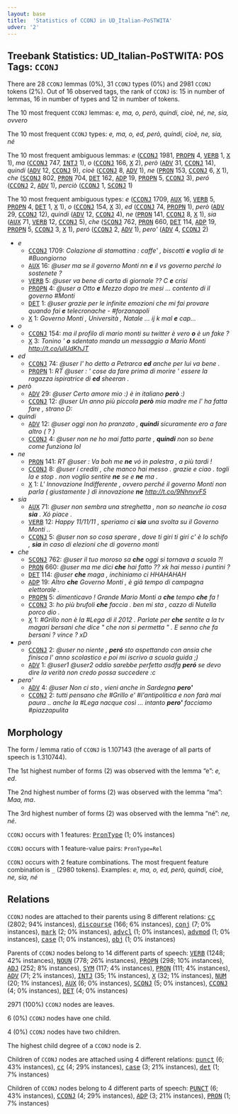 ```yaml
---
layout: base
title:  'Statistics of CCONJ in UD_Italian-PoSTWITA'
udver: '2'
---
```


## Treebank Statistics: UD_Italian-PoSTWITA: POS Tags: `CCONJ`

There are 28 `CCONJ` lemmas (0%), 31 `CCONJ` types (0%) and 2981 `CCONJ` tokens (2%).
Out of 16 observed tags, the rank of `CCONJ` is: 15 in number of lemmas, 16 in number of types and 12 in number of tokens.

The 10 most frequent `CCONJ` lemmas: <em>e, ma, o, però, quindi, cioè, né, ne, sia, ovvero</em>

The 10 most frequent `CCONJ` types:  <em>e, ma, o, ed, però, quindi, cioè, ne, sia, né</em>

The 10 most frequent ambiguous lemmas: <em>e</em> (<tt><a href="it_postwita-pos-CCONJ.html">CCONJ</a></tt> 1981, <tt><a href="it_postwita-pos-PROPN.html">PROPN</a></tt> 4, <tt><a href="it_postwita-pos-VERB.html">VERB</a></tt> 1, <tt><a href="it_postwita-pos-X.html">X</a></tt> 1), <em>ma</em> (<tt><a href="it_postwita-pos-CCONJ.html">CCONJ</a></tt> 747, <tt><a href="it_postwita-pos-INTJ.html">INTJ</a></tt> 1), <em>o</em> (<tt><a href="it_postwita-pos-CCONJ.html">CCONJ</a></tt> 166, <tt><a href="it_postwita-pos-X.html">X</a></tt> 2), <em>però</em> (<tt><a href="it_postwita-pos-ADV.html">ADV</a></tt> 31, <tt><a href="it_postwita-pos-CCONJ.html">CCONJ</a></tt> 14), <em>quindi</em> (<tt><a href="it_postwita-pos-ADV.html">ADV</a></tt> 12, <tt><a href="it_postwita-pos-CCONJ.html">CCONJ</a></tt> 9), <em>cioè</em> (<tt><a href="it_postwita-pos-CCONJ.html">CCONJ</a></tt> 8, <tt><a href="it_postwita-pos-ADV.html">ADV</a></tt> 1), <em>ne</em> (<tt><a href="it_postwita-pos-PRON.html">PRON</a></tt> 153, <tt><a href="it_postwita-pos-CCONJ.html">CCONJ</a></tt> 6, <tt><a href="it_postwita-pos-X.html">X</a></tt> 1), <em>che</em> (<tt><a href="it_postwita-pos-SCONJ.html">SCONJ</a></tt> 802, <tt><a href="it_postwita-pos-PRON.html">PRON</a></tt> 704, <tt><a href="it_postwita-pos-DET.html">DET</a></tt> 162, <tt><a href="it_postwita-pos-ADP.html">ADP</a></tt> 19, <tt><a href="it_postwita-pos-PROPN.html">PROPN</a></tt> 5, <tt><a href="it_postwita-pos-CCONJ.html">CCONJ</a></tt> 3), <em>peró</em> (<tt><a href="it_postwita-pos-CCONJ.html">CCONJ</a></tt> 2, <tt><a href="it_postwita-pos-ADV.html">ADV</a></tt> 1), <em>perciò</em> (<tt><a href="it_postwita-pos-CCONJ.html">CCONJ</a></tt> 1, <tt><a href="it_postwita-pos-SCONJ.html">SCONJ</a></tt> 1)

The 10 most frequent ambiguous types:  <em>e</em> (<tt><a href="it_postwita-pos-CCONJ.html">CCONJ</a></tt> 1709, <tt><a href="it_postwita-pos-AUX.html">AUX</a></tt> 16, <tt><a href="it_postwita-pos-VERB.html">VERB</a></tt> 5, <tt><a href="it_postwita-pos-PROPN.html">PROPN</a></tt> 4, <tt><a href="it_postwita-pos-DET.html">DET</a></tt> 1, <tt><a href="it_postwita-pos-X.html">X</a></tt> 1), <em>o</em> (<tt><a href="it_postwita-pos-CCONJ.html">CCONJ</a></tt> 154, <tt><a href="it_postwita-pos-X.html">X</a></tt> 3), <em>ed</em> (<tt><a href="it_postwita-pos-CCONJ.html">CCONJ</a></tt> 74, <tt><a href="it_postwita-pos-PROPN.html">PROPN</a></tt> 1), <em>però</em> (<tt><a href="it_postwita-pos-ADV.html">ADV</a></tt> 29, <tt><a href="it_postwita-pos-CCONJ.html">CCONJ</a></tt> 12), <em>quindi</em> (<tt><a href="it_postwita-pos-ADV.html">ADV</a></tt> 12, <tt><a href="it_postwita-pos-CCONJ.html">CCONJ</a></tt> 4), <em>ne</em> (<tt><a href="it_postwita-pos-PRON.html">PRON</a></tt> 141, <tt><a href="it_postwita-pos-CCONJ.html">CCONJ</a></tt> 8, <tt><a href="it_postwita-pos-X.html">X</a></tt> 1), <em>sia</em> (<tt><a href="it_postwita-pos-AUX.html">AUX</a></tt> 71, <tt><a href="it_postwita-pos-VERB.html">VERB</a></tt> 12, <tt><a href="it_postwita-pos-CCONJ.html">CCONJ</a></tt> 5), <em>che</em> (<tt><a href="it_postwita-pos-SCONJ.html">SCONJ</a></tt> 762, <tt><a href="it_postwita-pos-PRON.html">PRON</a></tt> 660, <tt><a href="it_postwita-pos-DET.html">DET</a></tt> 114, <tt><a href="it_postwita-pos-ADP.html">ADP</a></tt> 19, <tt><a href="it_postwita-pos-PROPN.html">PROPN</a></tt> 5, <tt><a href="it_postwita-pos-CCONJ.html">CCONJ</a></tt> 3, <tt><a href="it_postwita-pos-X.html">X</a></tt> 1), <em>peró</em> (<tt><a href="it_postwita-pos-CCONJ.html">CCONJ</a></tt> 2, <tt><a href="it_postwita-pos-ADV.html">ADV</a></tt> 1), <em>pero'</em> (<tt><a href="it_postwita-pos-ADV.html">ADV</a></tt> 4, <tt><a href="it_postwita-pos-CCONJ.html">CCONJ</a></tt> 2)


* <em>e</em>
  * <tt><a href="it_postwita-pos-CCONJ.html">CCONJ</a></tt> 1709: <em>Colazione di stamattina : caffe' , biscotti <b>e</b> voglia di te #Buongiorno</em>
  * <tt><a href="it_postwita-pos-AUX.html">AUX</a></tt> 16: <em>@user ma se il governo Monti nn <b>e</b> il vs governo perché lo sostenete ?</em>
  * <tt><a href="it_postwita-pos-VERB.html">VERB</a></tt> 5: <em>@user va bene di carta di giornale ?? C <b>e</b> crisi</em>
  * <tt><a href="it_postwita-pos-PROPN.html">PROPN</a></tt> 4: <em>@user a Otto <b>e</b> Mezzo dopo tre mesi ... contento di il governo #Monti</em>
  * <tt><a href="it_postwita-pos-DET.html">DET</a></tt> 1: <em>@user grazie per le infinite emozioni che mi fai provare quando fai <b>e</b> telecronache *-* #forzanapoli</em>
  * <tt><a href="it_postwita-pos-X.html">X</a></tt> 1: <em>Governo Monti , Università , Natale ... ij k mal <b>e</b> cap...</em>
* <em>o</em>
  * <tt><a href="it_postwita-pos-CCONJ.html">CCONJ</a></tt> 154: <em>ma il profilo di mario monti su twitter è vero <b>o</b> è un fake ?</em>
  * <tt><a href="it_postwita-pos-X.html">X</a></tt> 3: <em>Tonino ' <b>o</b> sdentato manda un messaggio a Mario Monti http://t.co/uIUdKhJT</em>
* <em>ed</em>
  * <tt><a href="it_postwita-pos-CCONJ.html">CCONJ</a></tt> 74: <em>@user l' ho detto a Petrarca <b>ed</b> anche per lui va bene .</em>
  * <tt><a href="it_postwita-pos-PROPN.html">PROPN</a></tt> 1: <em>RT @user : ' cose da fare prima di morire ' essere la ragazza ispiratrice di <b>ed</b> sheeran .</em>
* <em>però</em>
  * <tt><a href="it_postwita-pos-ADV.html">ADV</a></tt> 29: <em>@user Certo amore mio :) è in italiano <b>però</b> :)</em>
  * <tt><a href="it_postwita-pos-CCONJ.html">CCONJ</a></tt> 12: <em>@user Un anno più piccola <b>però</b> mia madre me l' ha fatta fare , strano D:</em>
* <em>quindi</em>
  * <tt><a href="it_postwita-pos-ADV.html">ADV</a></tt> 12: <em>@user oggi non ho pranzato , <b>quindi</b> sicuramente ero a fare altro ( ? )</em>
  * <tt><a href="it_postwita-pos-CCONJ.html">CCONJ</a></tt> 4: <em>@user non ne ho mai fatto parte , <b>quindi</b> non so bene come funziona lol</em>
* <em>ne</em>
  * <tt><a href="it_postwita-pos-PRON.html">PRON</a></tt> 141: <em>RT @user : Va boh me <b>ne</b> vó in palestra , a più tardi !</em>
  * <tt><a href="it_postwita-pos-CCONJ.html">CCONJ</a></tt> 8: <em>@user i crediti , che manco hai messo . grazie e ciao . togli la e stop . non voglio sentire <b>ne</b> se e <b>ne</b> ma .</em>
  * <tt><a href="it_postwita-pos-X.html">X</a></tt> 1: <em>L' Innovazione Indifferente , ovvero perché il governo Monti non parla ( giustamente ) di innovazione <b>ne</b> http://t.co/9NhnvvF5</em>
* <em>sia</em>
  * <tt><a href="it_postwita-pos-AUX.html">AUX</a></tt> 71: <em>@user non sembra una streghetta , non so neanche io cosa <b>sia</b> . Xó piace .</em>
  * <tt><a href="it_postwita-pos-VERB.html">VERB</a></tt> 12: <em>Happy 11/11/11 , speriamo ci <b>sia</b> una svolta su il Governo Monti ..</em>
  * <tt><a href="it_postwita-pos-CCONJ.html">CCONJ</a></tt> 5: <em>@user non so cosa sperare , dove ti giri ti giri c' è lo schifo , <b>sia</b> in caso di elezioni che di governo monti</em>
* <em>che</em>
  * <tt><a href="it_postwita-pos-SCONJ.html">SCONJ</a></tt> 762: <em>@user il tuo moroso sa <b>che</b> oggi si tornava a scuola ?!</em>
  * <tt><a href="it_postwita-pos-PRON.html">PRON</a></tt> 660: <em>@user ma me dici <b>che</b> hai fatto ?? xk hai messo i puntini ?</em>
  * <tt><a href="it_postwita-pos-DET.html">DET</a></tt> 114: <em>@user <b>che</b> maga , inchiniamo ci HHAHAHAH</em>
  * <tt><a href="it_postwita-pos-ADP.html">ADP</a></tt> 19: <em>Altro <b>che</b> Governo Monti , è già tempo di campagna elettorale .</em>
  * <tt><a href="it_postwita-pos-PROPN.html">PROPN</a></tt> 5: <em>dimenticavo ! Grande Mario Monti a <b>che</b> tempo <b>che</b> fa !</em>
  * <tt><a href="it_postwita-pos-CCONJ.html">CCONJ</a></tt> 3: <em>ho più brufoli <b>che</b> faccia . ben mi sta , cazzo di Nutella porco dio .</em>
  * <tt><a href="it_postwita-pos-X.html">X</a></tt> 1: <em>#Grillo non è la #Lega di il 2012 . Parlate per <b>che</b> sentite a la tv magari bersani che dice " che non si permetta " . E senno che fa bersani ? vince ? xD</em>
* <em>peró</em>
  * <tt><a href="it_postwita-pos-CCONJ.html">CCONJ</a></tt> 2: <em>@user no niente , <b>peró</b> sto aspettando con ansia che finisca l' anno scolastico e poi mi iscrivo a scuola guida ;)</em>
  * <tt><a href="it_postwita-pos-ADV.html">ADV</a></tt> 1: <em>@user1 @user2 oddio sarebbe perfetto asdfg <b>peró</b> se devo dire la verità non credo possa succedere :c</em>
* <em>pero'</em>
  * <tt><a href="it_postwita-pos-ADV.html">ADV</a></tt> 4: <em>@user Non ci sto , vieni anche in Sardegna <b>pero'</b></em>
  * <tt><a href="it_postwita-pos-CCONJ.html">CCONJ</a></tt> 2: <em>tutti pensano che #Grillo e' #l'antipolitica e non farà mai paura .. anche la #Lega nacque così ... intanto <b>pero'</b> facciamo #piazzapulita</em>

## Morphology

The form / lemma ratio of `CCONJ` is 1.107143 (the average of all parts of speech is 1.310744).

The 1st highest number of forms (2) was observed with the lemma “e”: <em>e, ed</em>.

The 2nd highest number of forms (2) was observed with the lemma “ma”: <em>Maa, ma</em>.

The 3rd highest number of forms (2) was observed with the lemma “né”: <em>ne, né</em>.

`CCONJ` occurs with 1 features: <tt><a href="it_postwita-feat-PronType.html">PronType</a></tt> (1; 0% instances)

`CCONJ` occurs with 1 feature-value pairs: `PronType=Rel`

`CCONJ` occurs with 2 feature combinations.
The most frequent feature combination is `_` (2980 tokens).
Examples: <em>e, ma, o, ed, però, quindi, cioè, ne, sia, né</em>


## Relations

`CCONJ` nodes are attached to their parents using 8 different relations: <tt><a href="it_postwita-dep-cc.html">cc</a></tt> (2802; 94% instances), <tt><a href="it_postwita-dep-discourse.html">discourse</a></tt> (166; 6% instances), <tt><a href="it_postwita-dep-conj.html">conj</a></tt> (7; 0% instances), <tt><a href="it_postwita-dep-mark.html">mark</a></tt> (2; 0% instances), <tt><a href="it_postwita-dep-advcl.html">advcl</a></tt> (1; 0% instances), <tt><a href="it_postwita-dep-advmod.html">advmod</a></tt> (1; 0% instances), <tt><a href="it_postwita-dep-case.html">case</a></tt> (1; 0% instances), <tt><a href="it_postwita-dep-obj.html">obj</a></tt> (1; 0% instances)

Parents of `CCONJ` nodes belong to 14 different parts of speech: <tt><a href="it_postwita-pos-VERB.html">VERB</a></tt> (1248; 42% instances), <tt><a href="it_postwita-pos-NOUN.html">NOUN</a></tt> (778; 26% instances), <tt><a href="it_postwita-pos-PROPN.html">PROPN</a></tt> (298; 10% instances), <tt><a href="it_postwita-pos-ADJ.html">ADJ</a></tt> (252; 8% instances), <tt><a href="it_postwita-pos-SYM.html">SYM</a></tt> (117; 4% instances), <tt><a href="it_postwita-pos-PRON.html">PRON</a></tt> (111; 4% instances), <tt><a href="it_postwita-pos-ADV.html">ADV</a></tt> (71; 2% instances), <tt><a href="it_postwita-pos-INTJ.html">INTJ</a></tt> (35; 1% instances), <tt><a href="it_postwita-pos-X.html">X</a></tt> (32; 1% instances), <tt><a href="it_postwita-pos-NUM.html">NUM</a></tt> (20; 1% instances), <tt><a href="it_postwita-pos-AUX.html">AUX</a></tt> (6; 0% instances), <tt><a href="it_postwita-pos-SCONJ.html">SCONJ</a></tt> (5; 0% instances), <tt><a href="it_postwita-pos-CCONJ.html">CCONJ</a></tt> (4; 0% instances), <tt><a href="it_postwita-pos-DET.html">DET</a></tt> (4; 0% instances)

2971 (100%) `CCONJ` nodes are leaves.

6 (0%) `CCONJ` nodes have one child.

4 (0%) `CCONJ` nodes have two children.

The highest child degree of a `CCONJ` node is 2.

Children of `CCONJ` nodes are attached using 4 different relations: <tt><a href="it_postwita-dep-punct.html">punct</a></tt> (6; 43% instances), <tt><a href="it_postwita-dep-cc.html">cc</a></tt> (4; 29% instances), <tt><a href="it_postwita-dep-case.html">case</a></tt> (3; 21% instances), <tt><a href="it_postwita-dep-det.html">det</a></tt> (1; 7% instances)

Children of `CCONJ` nodes belong to 4 different parts of speech: <tt><a href="it_postwita-pos-PUNCT.html">PUNCT</a></tt> (6; 43% instances), <tt><a href="it_postwita-pos-CCONJ.html">CCONJ</a></tt> (4; 29% instances), <tt><a href="it_postwita-pos-ADP.html">ADP</a></tt> (3; 21% instances), <tt><a href="it_postwita-pos-PRON.html">PRON</a></tt> (1; 7% instances)


